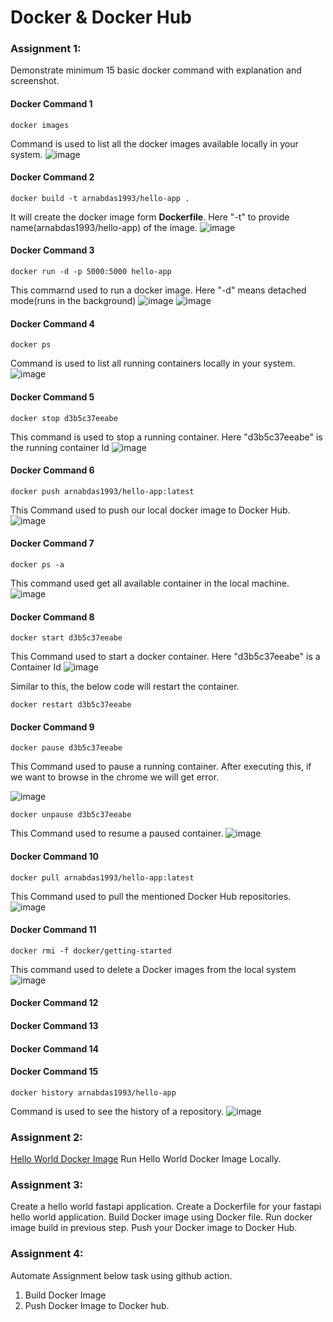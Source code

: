 # Docker & Docker Hub


### Assignment 1:

Demonstrate minimum 15 basic docker command with explanation and screenshot.

#### Docker Command 1

```
docker images
```
Command is used to list all the docker images available locally in your system.
![image](https://user-images.githubusercontent.com/70307607/194695304-c12e64c8-e837-4430-8e42-c80437f1ad43.png)

#### Docker Command 2
```
docker build -t arnabdas1993/hello-app .
```
It will create the docker image form **Dockerfile**. Here "-t" to provide name(arnabdas1993/hello-app) of the image.
![image](https://user-images.githubusercontent.com/70307607/194708132-a18776d7-094d-4841-ab00-093cd5188ddc.png)


#### Docker Command 3
```
docker run -d -p 5000:5000 hello-app
```
This commarnd used to run a docker image. Here "-d" means detached mode(runs in the background)
![image](https://user-images.githubusercontent.com/70307607/194708189-fbe303d7-3c5c-4123-b7ed-d697d427d1f8.png)
![image](https://user-images.githubusercontent.com/70307607/194708201-83191f0e-3661-49ba-ac4a-816fe63c20c2.png)
#### Docker Command 4
```
docker ps
```
Command is used to list all running containers locally in your system.
![image](https://user-images.githubusercontent.com/70307607/194708318-d397057d-7ced-41e1-ae42-4ae1c8f29a57.png)


#### Docker Command 5

```
docker stop d3b5c37eeabe
```
This command is used to stop a running container. Here "d3b5c37eeabe" is the running container Id
![image](https://user-images.githubusercontent.com/70307607/194708379-8e944d54-6d98-4cc1-8494-aaf3e2e3d6da.png)

#### Docker Command 6
```
docker push arnabdas1993/hello-app:latest
```
This Command used to push our local docker image to Docker Hub.
![image](https://user-images.githubusercontent.com/70307607/194708454-00910642-4ca2-4b90-8ff5-87c7ad6cc493.png)


#### Docker Command 7
```
docker ps -a
```
This command used get all available container in the local machine.
![image](https://user-images.githubusercontent.com/70307607/194708603-307f7fbb-26e2-49f6-971f-19aad6a6c006.png)


#### Docker Command 8

```
docker start d3b5c37eeabe
```
This Command used to start a docker container. Here "d3b5c37eeabe" is a Container Id
![image](https://user-images.githubusercontent.com/70307607/194708662-09a5a4f3-df6a-4183-83ca-1510566b5a48.png)

Similar to this, the below code will restart the container.
```
docker restart d3b5c37eeabe
```

#### Docker Command 9
```
docker pause d3b5c37eeabe
```
This Command used to pause a running container. After executing this, if we want to browse in the chrome we will get error.

![image](https://user-images.githubusercontent.com/70307607/194708842-375e2f38-0105-4f91-b391-ef9c2dcd4cd1.png)
```
docker unpause d3b5c37eeabe
```
This Command used to resume a paused container.
![image](https://user-images.githubusercontent.com/70307607/194708866-0be6d366-4823-4346-9061-f47a96377a61.png)

#### Docker Command 10
```
docker pull arnabdas1993/hello-app:latest
```
This Command used to pull the mentioned Docker Hub repositories.
![image](https://user-images.githubusercontent.com/70307607/194709096-dd1af48d-87f9-4f84-88b1-7f7cd081a73a.png)


#### Docker Command 11
```
docker rmi -f docker/getting-started
```
This command used to delete a Docker images from the local system
![image](https://user-images.githubusercontent.com/70307607/194709238-e9d437ca-f378-49d1-b709-cdb6bccb38c9.png)

#### Docker Command 12


#### Docker Command 13

#### Docker Command 14

#### Docker Command 15
```
docker history arnabdas1993/hello-app
```
Command is used to see the history of a repository.
![image](https://user-images.githubusercontent.com/70307607/194695544-e1b87c0b-a9cd-42f3-af90-3e6d69099165.png)

### Assignment 2:

[Hello World Docker Image](https://hub.docker.com/_/hello-world)
Run Hello World Docker Image Locally.


### Assignment 3:
Create a hello world fastapi application.
Create a Dockerfile for your fastapi hello world application.
Build Docker image using Docker file.
Run docker image build in previous step.
Push your Docker image to Docker Hub.


### Assignment 4:
Automate Assignment below task using github action.
1. Build Docker Image 
2. Push Docker Image to Docker hub.
